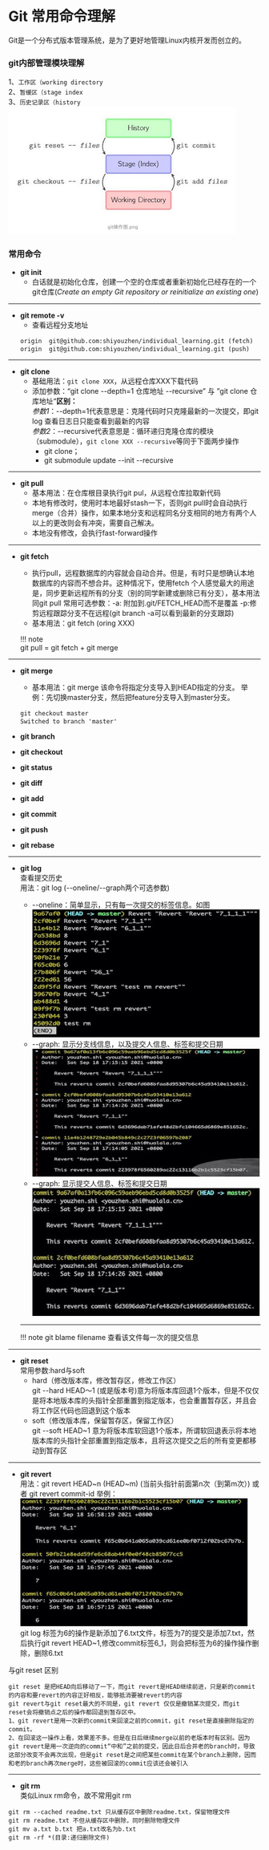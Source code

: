 # Git 常用命令理解

Git是一个分布式版本管理系统，是为了更好地管理Linux内核开发而创立的。

### git内部管理模块理解
1、`工作区（working directory`  
2、`暂缓区（stage index`  
3、`历史记录区（history`    
![Git区域划分](images/area.jpg "Git区域划分")  


### 常用命令
- **git init**  
    * 白话就是初始化仓库，创建一个空的仓库或者重新初始化已经存在的一个git仓库(*Create an empty Git repository or reinitialize an existing one*)

---
- **git remote -v**
    * 查看远程分支地址  
    ```
    origin	git@github.com:shiyouzhen/individual_learning.git (fetch)
    origin	git@github.com:shiyouzhen/individual_learning.git (push)
    ```

---
- **git clone**  
    * 基础用法：`git clone XXX`，从远程仓库XXX下载代码
    * 添加参数：“git clone --depth=1 仓库地址 --recursive” 与 ”git clone 仓库地址“**区别：**  
    *参数1*：--depth=1代表意思是：克隆代码时只克隆最新的一次提交，即git log 查看日志日只能查看到最新的内容  
    *参数2*：--recursive代表意思是：循环递归克隆仓库的模块（submodule），`git clone XXX --recursive`等同于下面两步操作 
        * git clone；
        * git submodule update --init --recursive  

---
- **git pull**  
    * 基本用法：在仓库根目录执行git pul，从远程仓库拉取新代码
    * 本地有修改时，使用时本地最好stash一下，否则git pull时会自动执行merge（合并）操作，如果本地分支和远程同名分支相同的地方有两个人以上的更改则会有冲突，需要自己解决。    
    * 本地没有修改，会执行fast-forward操作  

---
- **git fetch**   
    * 执行pull，远程数据库的内容就会自动合并。但是，有时只是想确认本地数据库的内容而不想合并。这种情况下，使用fetch
    个人感觉最大的用途是，同步更新远程所有的分支（别的同学新建或删除已有分支），基本用法同git pull
    常用可选参数：-a: 附加到.git/FETCH_HEAD而不是覆盖 -p:修剪远程跟踪分支不在远程(git branch -a可以看到最新的分支跟踪)
    * 基本用法：git fetch (oring XXX)

    !!! note  
    git pull = git fetch + git merge

---
- **git merge**  
    - 基本用法：git merge <commit> 该命令将指定分支导入到HEAD指定的分支。
    举例：先切换master分支，然后把feature分支导入到master分支。   
    ```
    git checkout master
    Switched to branch 'master'
    ```
    
- **git branch**
- **git checkout**  
- **git status**  
- **git diff**   
- **git add**  
- **git commit**  
- **git push**  
- **git rebase**   

--- 
- **git log**   
查看提交历史  
用法：git log (--oneline/--graph两个可选参数)  
    * --oneline：简单显示，只有每一次提交的标签信息。如图  
    ![log-one](images/log-one.jpg "log-one") 
    * --graph: 显示分支线信息，以及提交人信息、标签和提交日期   
    ![log-graph](images/log-graph.jpg "log-one")
    * --graph: 显示提交人信息、标签和提交日期   
    ![log](images/log.jpg "log")  

    ---  
    !!! note 
    git blame filename 查看该文件每一次的提交信息

---
- **git reset**   
常用参数:hard与soft  
    * hard（修改版本库，修改暂存区，修改工作区）  
    git --hard HEAD～1 (或是版本号)意为将版本库回退1个版本，但是不仅仅是将本地版本库的头指针全部重置到指定版本，也会重置暂存区，并且会将工作区代码也回退到这个版本
    * soft（修改版本库，保留暂存区，保留工作区）  
    git --soft HEAD~1 意为将版本库软回退1个版本，所谓软回退表示将本地版本库的头指针全部重置到指定版本，且将这次提交之后的所有变更都移动到暂存区  

---
- **git revert**  
用法：git revert HEAD~n (HEAD~m) (当前头指针前面第n次（到第m次）)  或者 git revert commit-id
举例：  
![gitrevert](images/revert.jpg "git revert")    
git log 标签为6的操作是新添加了6.txt文件，标签为7的提交是添加7.txt，然后执行git revert HEAD~1,修改commit标签6_1，则会把标签为6的操作操作删除，删除6.txt

与git reset 区别
```
git reset 是把HEAD向后移动了一下，而git revert是HEAD继续前进，只是新的commit的内容和要revert的内容正好相反，能够抵消要被revert的内容   
git revert与git reset最大的不同是，git revert 仅仅是撤销某次提交，而git reset会将撤销点之后的操作都回退到暂存区中。
1、git revert是用一次新的commit来回滚之前的commit，git reset是直接删除指定的commit。
2、在回滚这一操作上看，效果差不多。但是在日后继续merge以前的老版本时有区别。因为git revert是用一次逆向的commit“中和”之前的提交，因此日后合并老的branch时，导致这部分改变不会再次出现，但是git reset是之间把某些commit在某个branch上删除，因而和老的branch再次merge时，这些被回滚的commit应该还会被引入
```
---
- **git rm**  
类似Linux rm命令，故不常用git rm
```   
git rm --cached readme.txt 只从缓存区中删除readme.txt，保留物理文件  
git rm readme.txt 不但从缓存区中删除，同时删除物理文件  
git mv a.txt b.txt 把a.txt改名为b.txt  
git rm -rf *(目录:递归删除文件)  
```
